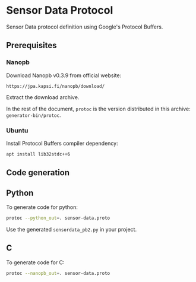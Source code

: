 # Sensor Data Protocol

Sensor Data protocol definition using Google's Protocol Buffers.

## Prerequisites

### Nanopb

Download Nanopb v0.3.9 from official website:

    https://jpa.kapsi.fi/nanopb/download/

Extract the download archive.

In the rest of the document, `protoc` is the version distributed in this
archive: `generator-bin/protoc`.

### Ubuntu

Install Protocol Buffers compiler dependency:

```sh
apt install lib32stdc++6
```

## Code generation

## Python

To generate code for python:

```sh
protoc --python_out=. sensor-data.proto
```

Use the generated `sensordata_pb2.py` in your project.

## C

To generate code for C:

```sh
protoc --nanopb_out=. sensor-data.proto
```
